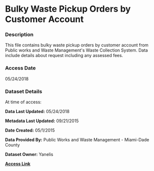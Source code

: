 # Bulky Waste Pickup Orders by Customer Account
### Description
This file contains bulky waste pickup orders by customer account from Public works and Waste Management's Waste Collection System. Data include details about request including any assessed fees.
### Access Date
05/24/2018
### Dataset Details
At time of access:

**Data Last Updated:** 05/24/2018

**Metadata Last Updated:** 09/21/2015

**Date Created:** 05/1/2015

**Data Provided By:** Public Works and Waste Management - Miami-Dade County

**Dataset Owner:** Yanelis

[**Access Link**](https://opendata.miamidade.gov/Waste/Bulky-Waste-Pickup-Orders-by-Customer-Account/mek8-uaa2)
